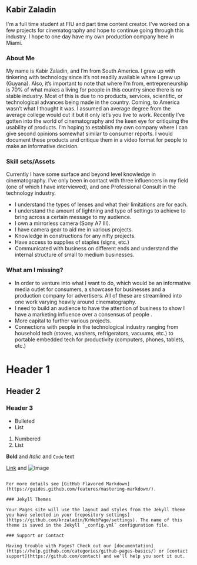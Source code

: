 ## Kabir Zaladin

I'm a full time student at FIU and part time content creator. 
I've worked on a few projects for cinematography and hope to continue going through this industry. I hope to one day have my own production company here in Miami.

### About Me

My name is Kabir Zaladin, and I’m from South America. I grew up with tinkering with technology since it’s not readily available where I grew up (Guyana). Also, it’s important to note that where I’m from, entrepreneurship is 70% of what makes a living for people in this country since there is no stable industry. Most of this is due to no products, services, scientific, or technological advances being made in the country. Coming, to America wasn’t what I thought it was. I assumed an average degree from the average college would cut it but it only let’s you live to work. Recently I’ve gotten into the world of cinematography and the keen eye for critiquing the usability of products. I’m hoping to establish my own company where I can give second opinions somewhat similar to consumer reports. I would document these products and critique them in a video format for people to make an informative decision. 


### Skill sets/Assets

Currently I have some surface and beyond level knowledge in cinematography. I’ve only been in contact with three influencers in my field (one of which I have interviewed), and one Professional Consult in the technology industry.
-	I understand the types of lenses and what their limitations are for each. 
-	I understand the amount of lightning and type of settings to achieve to bring across a certain message to my audience. 
-	I own a mirrorless camera (Sony A7 III).
-	I have camera gear to aid me in various projects.
-	Knowledge in constructions for any nifty projects.
-	Have access to supplies of staples (signs, etc.)
-	Communicated with business on different ends and understand the internal structure of small to medium businesses.


### What am I missing?

-	In order to venture into what I want to do, which would be an informative media outlet for consumers, a showcase for businesses and a production company for advertisers. All of these are streamlined into one work varying heavily around cinematography.
-	I need to build an audience to have the attention of business to show I have a marketing influence over a consensus of people .
-	More capital to further various projects.
-	Connections with people in the technological industry ranging from household tech (stoves, washers, refrigerators, vacuums, etc.) to portable embedded tech for productivity (computers, phones, tablets, etc.) 


# Header 1
## Header 2
### Header 3

- Bulleted
- List

1. Numbered
2. List

**Bold** and _Italic_ and `Code` text

[Link](url) and ![Image](src)
```

For more details see [GitHub Flavored Markdown](https://guides.github.com/features/mastering-markdown/).

### Jekyll Themes

Your Pages site will use the layout and styles from the Jekyll theme you have selected in your [repository settings](https://github.com/krzaladin/KrWebPage/settings). The name of this theme is saved in the Jekyll `_config.yml` configuration file.

### Support or Contact

Having trouble with Pages? Check out our [documentation](https://help.github.com/categories/github-pages-basics/) or [contact support](https://github.com/contact) and we’ll help you sort it out.
